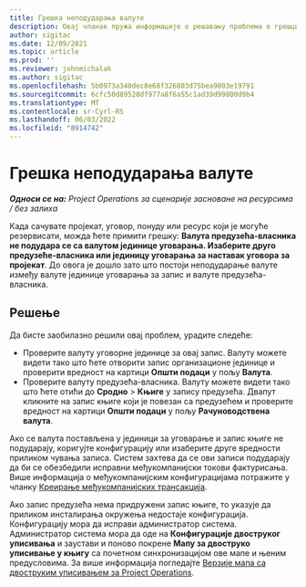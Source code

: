 ```yaml
---
title: Грешка неподударања валуте
description: Овај чланак пружа информације о решавању проблема о грешци неподударања валуте до које долази приликом чувања одређених врста записа.
author: sigitac
ms.date: 12/09/2021
ms.topic: article
ms.prod: ''
ms.reviewer: johnmichalak
ms.author: sigitac
ms.openlocfilehash: 5b0973a340dec8e68f326803d75bea9803e19791
ms.sourcegitcommit: 6cfc50d89528df977a8f6a55c1ad39d99800d9b4
ms.translationtype: MT
ms.contentlocale: sr-Cyrl-RS
ms.lasthandoff: 06/03/2022
ms.locfileid: "8914742"
---
```

# <a name="currency-mismatch-error"></a>Грешка неподударања валуте 

_**Односи се на:** Project Operations за сценарије засноване на ресурсима / без залиха_

Када сачувате пројекат, уговор, понуду или ресурс који је могуће резервисати, можда ћете примити грешку: **Валута предузећа-власника не подудара се са валутом јединице уговарања. Изаберите друго предузеће-власника или јединицу уговарања за наставак уговора за пројекат**. До овога је дошло зато што постоји неподударање валуте између валуте јединице уговарања за запис и валуте предузећа-власника.


## <a name="resolution"></a>Решење

Да бисте заобилазно решили овај проблем, урадите следеће:
- Проверите валуту уговорне јединице за овај запис. Валуту можете видети тако што ћете отворити запис организационе јединице и проверити вредност на картици **Општи подаци** у пољу **Валута**.
- Проверите валуту предузећа-власника. Валуту можете видети тако што ћете отићи до **Сродно** > **Књиге** у запису предузећа. Двапут кликните на запис књиге који је повезан са предузећем и проверите вредност на картици **Општи подаци** у пољу **Рачуноводствена валута**.

Ако се валута постављена у јединици за уговарање и запис књиге не подударају, коригујте конфигурацију или изаберите друге вредности приликом чувања записа. Систем захтева да се ови записи подударају да би се обезбедили исправни међукомпанијски токови фактурисања. Више информација о међукомпанијским конфигурацијама потражите у чланку [Креирање међукомпанијских трансакција](../../project-accounting/create-intercompany-transactions.md).

Ако запис предузећа нема придружени запис књиге, то указује да приликом инсталирања окружења недостаје конфигурација. Конфигурацију мора да исправи администратор система. Администратор система мора да оде на **Конфигурације двоструког уписивања** и заустави и поново покрене **Мапу за двоструко уписивање у књигу** са почетном синхронизацијом ове мапе и њеним предусловима. За више информација погледајте [Верзије мапа са двоструким уписивањем за Project Operations](../../environment/resource-dual-write-maps.md).
